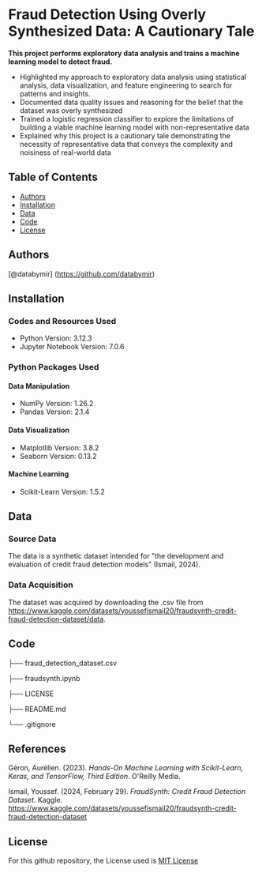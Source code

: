 # Fraud Detection Using Overly Synthesized Data: A Cautionary Tale
**This project performs exploratory data analysis and trains a machine learning model to detect fraud.**
* Highlighted my approach to exploratory data analysis using statistical analysis, data visualization, and feature engineering to search for patterns and insights.
* Documented data quality issues and reasoning for the belief that the dataset was overly synthesized
* Trained a logistic regression classifier to explore the limitations of building a viable machine learning model with non-representative data
* Explained why this project is a cautionary tale demonstrating the necessity of representative data that conveys the complexity and noisiness of real-world data

## Table of Contents
* [Authors](#authors)
* [Installation](#installation)
* [Data](#data)
* [Code](#code)
* [License](#license)

## Authors 
[@databymir] (https://github.com/databymir)

## Installation
### Codes and Resources Used
* Python Version: 3.12.3
* Jupyter Notebook Version: 7.0.6

### Python Packages Used
#### Data Manipulation
* NumPy Version: 1.26.2
* Pandas Version: 2.1.4

#### Data Visualization
* Matplotlib Version: 3.8.2
* Seaborn Version: 0.13.2

#### Machine Learning
* Scikit-Learn Version: 1.5.2

## Data
### Source Data
The data is a synthetic dataset intended for "the development and evaluation of credit fraud detection models" (Ismail, 2024).

### Data Acquisition
The dataset was acquired by downloading the .csv file from https://www.kaggle.com/datasets/youssefismail20/fraudsynth-credit-fraud-detection-dataset/data.

## Code
├── fraud_detection_dataset.csv

├── fraudsynth.ipynb

├── LICENSE

├── README.md

└── .gitignore

## References
Géron, Aurélien. (2023). *Hands-On Machine Learning with Scikit-Learn, Keras, and TensorFlow, Third Edition*. O'Reilly Media.

Ismail, Youssef. (2024, February 29). *FraudSynth: Credit Fraud Detection Dataset*. Kaggle. https://www.kaggle.com/datasets/youssefismail20/fraudsynth-credit-fraud-detection-dataset

## License
For this github repository, the License used is [MIT License](https://opensource.org/license/mit/)